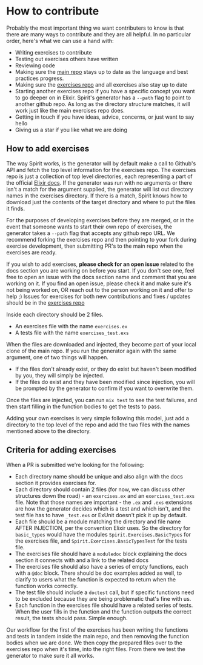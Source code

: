 # How to contribute

Probably the most important thing we want contributers to know is that there are
many ways to contribute and they are all helpful. In no particular order, here's
what we can use a hand with: 

- Writing exercises to contribute
- Testing out exercises others have written
- Reviewing code 
- Making sure the [main repo](https://github.com/PracticeCraft/spirit) stays up to date as the language and best practices progress. 
- Making sure the [exercises repo](https://github.com/PracticeCraft/spirit-exercises) and all exercises also stay up to date
- Starting another exercises repo if you have a specific concept you want to go
deeper on in Elixir. Spirit's generator has a `--path` flag to point to
another github repo. As long as the directory structure matches, it will work
just like the main exercises repo does. 
- Getting in touch if you have ideas, advice, concerns, or just want to say
hello
- Giving us a star if you like what we are doing

## How to add exercises

The way Spirit works, is the generator will by default make a call to Github's
API and fetch the top level information for the exercises repo. The exercises
repo is just a collection of top level directories, each representing a part of
the official [Elixir docs](https://hexdocs.pm/elixir/introduction.html). If the generator was run with no arguments or there isn't a match for the argument supplied, the generator will list out directory
names in the exercises directory. If there is a match, Spirit knows how to
download just the contents of the target directory and where to put the files it
finds. 

For the purposes of developing exercises before they are merged, or in the event
that someone wants to start their own repo of exercises, the generator takes a
`--path` flag that accepts any github repo URL. We recommend forking the
exercises repo and then pointing to your fork during exercise development, then
submitting PR's to the main repo when the exercises are ready. 

If you wish to add exercises, **please check for an open issue** related to the
docs section you are working on before you start. If you don't see one, feel
free to open an issue with the docs section name and comment that you are working on it. If you find an open issue, please check it and make sure it's not being worked on, OR reach out to the
person working on it and offer to help ;) Issues for exercises for both new
contributions and fixes / updates should be in the [exercises repo](https://github.com/PracticeCraft/spirit-exercises)

Inside each directory should be 2 files. 

- An exercises file with the name `exercises.ex`
- A tests file with the name `exercises_test.exs`

When the files are downloaded and injected, they become part of your local clone
of the main repo. If you run the generator again with the same argument, one of
two things will happen. 

- If the files don't already exist, or they do exist but haven't been modified
by you, they will simply be injected. 
- If the files do exist and they have been modified since injection, you will be
prompted by the generator to confirm if you want to overwrite them. 

Once the files are injected, you can run `mix test` to see the test failures,
and then start filling in the function bodies to get the tests to pass. 

Adding your own exercises is very simple following this model, just add a
directory to the top level of the repo and add the two files with the names
mentioned above to the directory. 

## Criteria for adding exercises

When a PR is submitted we're looking for the following: 

- Each directory name should be unique and also align with the docs section it
provides exercises for.
- Each directory should contain 2 files (for now, we can discuss other
structures down the road) - an `exercises.ex` and an `exercises_test.exs` file.
Note that those names are important - the `.ex` and `.exs` extensions are how
the generator decides which is a test and which isn't, and the test file has to
have `_test.exs` or ExUnit doesn't pick it up by default. 
- Each file should be a module matching the directory and file name AFTER
INJECTION, per the convention Elixir
  uses. So the directory for `basic_types` would have the modules
`Spirit.Exercises.BasicTypes` for the exercises file, and
`Spirit.Exercises.BasicTypesTest` for the tests file. 
- The exercises file should have a `moduledoc` block explaining the docs section
  it connects with and a link to the related docs
- The exercises file should also have a series of empty functions, each with a
`@doc` block. There should be doc examples added as well, to clarify to
  users what the function is expected to return when the function works correctly. 
- The test file should include a `doctest` call, but if specific functions need
  to be excluded because they are being problematic that's fine with us. 
- Each function in the exercises file should have a related series of tests. When the user fills in the function and the function outputs the correct result, the tests should pass. Simple enough.  

Our workflow for the first of the exercises has been writing the functions and
tests in tandem inside the main repo, and then removing the function bodies when we are done. We then copy the prepared files over to the exercises repo when it's time, into the right files. From there we test the generator to make sure it all works. 




